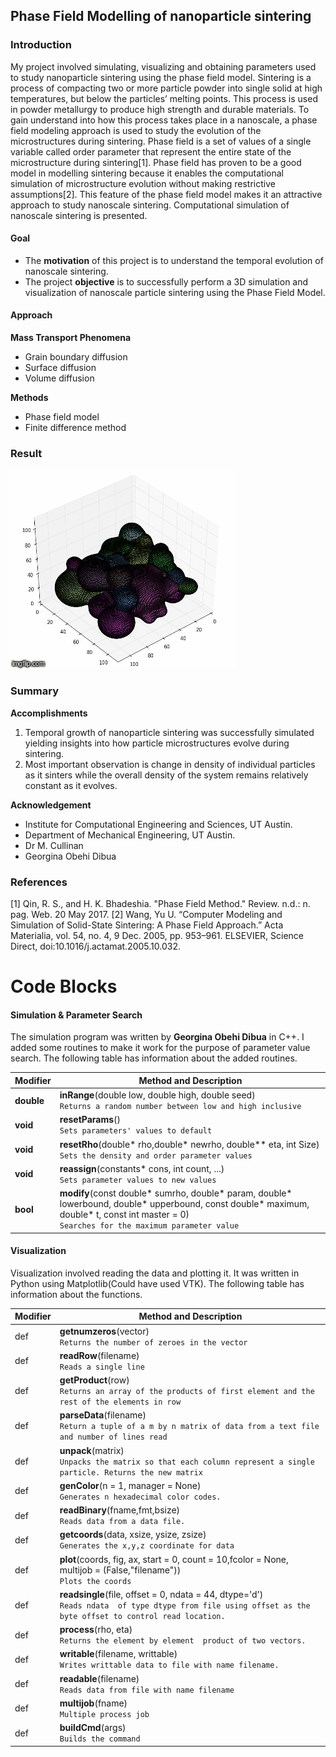 ## Phase Field Modelling of nanoparticle sintering
### Introduction
My project involved simulating, visualizing and obtaining parameters used to study nanoparticle sintering using the phase field model.
Sintering is a process of compacting two or more particle powder into single solid at high temperatures, but below the particles’ melting points. This process is used in powder metallurgy to produce high strength and durable materials. To gain understand into how this process takes place in a nanoscale, a phase field modeling approach is used to study the evolution of the microstructures during sintering. Phase field is a set of values of a single variable called order parameter that represent the entire state of the microstructure during sintering[1]. Phase field has proven to be a good model in  modelling sintering because it enables the computational simulation of microstructure evolution without making restrictive assumptions[2]. This feature of the phase field model  makes it an attractive approach to study nanoscale sintering. Computational simulation of nanoscale sintering is presented.

#### Goal
* The **motivation** of this project is to understand the temporal evolution of nanoscale sintering.
* The project **objective** is to successfully perform a 3D simulation and visualization of nanoscale particle sintering using the Phase Field Model.

#### Approach

**Mass Transport Phenomena**
* Grain boundary diffusion
* Surface diffusion
* Volume diffusion

**Methods**
* Phase field model
* Finite difference method

### Result
<img src="./images/simulation.gif" alt="gif"/>

### Summary
**Accomplishments**
1. Temporal growth of nanoparticle sintering was successfully simulated yielding insights into how particle microstructures evolve during sintering.
2. Most important observation is change in density of individual particles as it sinters while the overall density of the system remains relatively constant as it evolves.

**Acknowledgement**

* Institute for Computational Engineering and Sciences, UT Austin.
* Department of Mechanical Engineering, UT Austin.
* Dr M. Cullinan
* Georgina Obehi Dibua

### References
[1] Qin, R. S., and H. K. Bhadeshia. "Phase Field Method." Review. n.d.: n. pag. Web. 20 May 2017.
[2] Wang, Yu U. “Computer Modeling and Simulation of Solid-State Sintering: A Phase Field Approach.” Acta Materialia, vol. 54, no. 4, 9 Dec. 2005, pp. 953–961. ELSEVIER, Science Direct, doi:10.1016/j.actamat.2005.10.032.

# Code Blocks
#### Simulation & Parameter Search
The simulation program was written by **Georgina Obehi Dibua** in C++. I added some routines to make it work for the purpose of parameter value search. The following table has information about the added routines.

Modifier | Method and Description
--- | --- 
**double** | **inRange**(double low, double high, double seed)<br/>`Returns a random number between low and high inclusive`
**void** | **resetParams**()<br/> `Sets parameters' values to default`
**void** | **resetRho**(double* rho,double* newrho, double** eta, int Size)<br/>`Sets the density and order parameter values`
**void** | **reassign**(constants* cons, int count, ...)<br/>`Sets parameter values to new values`
**bool** | **modify**(const double* sumrho, double* param, double* lowerbound, double* upperbound, const double* maximum, double* t, const int master = 0)<br/>`Searches for the maximum parameter value`

#### Visualization
Visualization involved reading the data and plotting it. It was written in Python using Matplotlib(Could have used VTK). The following table has information about the functions.


Modifier |Method and Description
--- | ---
def | **getnumzeros**(vector)<br/>`Returns the number of zeroes in the vector`
def | **readRow**(filename)<br/>`Reads a single line`
def | **getProduct**(row)<br/>`Returns an array of the products of first element and the rest of the elements in row`
def | **parseData**(filename)<br/>`Return a tuple of a m by n matrix of data from a text file and number of lines read`
def | **unpack**(matrix)<br/>`Unpacks the matrix so that each column represent a single particle. Returns the new matrix`
def | **genColor**(n = 1, manager = None)<br/>`Generates n hexadecimal color codes.`
def | **readBinary**(fname,fmt,bsize)<br/>`Reads data from a data file.` 
def | **getcoords**(data, xsize, ysize, zsize)<br/>`Generates the x,y,z coordinate for data`
def | **plot**(coords, fig, ax, start = 0, count = 10,fcolor = None,  multijob = (False,"filename"))<br/>`Plots the coords`
def | **readsingle**(file, offset = 0, ndata = 44, dtype='d')<br/>`Reads ndata  of type dtype from file using offset as the byte offset to control read location.`
def | **process**(rho, eta)<br/>`Returns the element by element  product of two vectors.`
def | **writable**(filename, writtable)<br/>`Writes writtable data to file with name filename.`
def | **readable**(filename)<br/>`Reads data from file with name filename`
def | **multijob**(fname)<br/>`Multiple process job`
def | **buildCmd**(args)<br/>`Builds the command`
